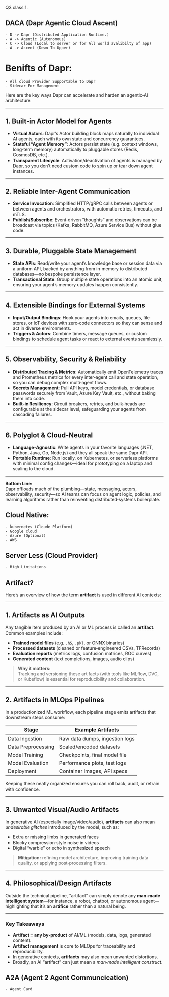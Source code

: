 Q3 class 1.

## DACA (Dapr Agentic Cloud Ascent)

	- D -> Dapr (Distributed Application Runtime.)
	- A -> Agentic (Autonomous)
	- C -> Cloud (Local to server or for All world avalibilty of app)
	- A -> Ascent (Down To Upper)
# Benifts of Dapr:
	- All cloud Provider Supportable to Dapr
	- Sidecar For Management 

Here are the key ways Dapr can accelerate and harden an agentic‑AI architecture:

---

## 1. Built‑in Actor Model for Agents  
- **Virtual Actors**: Dapr’s Actor building block maps naturally to individual AI agents, each with its own state and concurrency guarantees.  
- **Stateful “Agent Memory”**: Actors persist state (e.g. context windows, long‑term memory) automatically to pluggable stores (Redis, CosmosDB, etc.).  
- **Transparent Lifecycle**: Activation/deactivation of agents is managed by Dapr, so you don’t need custom code to spin up or tear down agent instances.

---

## 2. Reliable Inter‑Agent Communication  
- **Service Invocation**: Simplified HTTP/gRPC calls between agents or between agents and orchestrators, with automatic retries, timeouts, and mTLS.  
- **Publish/Subscribe**: Event‑driven “thoughts” and observations can be broadcast via topics (Kafka, RabbitMQ, Azure Service Bus) without glue code.

---

## 3. Durable, Pluggable State Management  
- **State APIs**: Read/write your agent’s knowledge base or session data via a uniform API, backed by anything from in‑memory to distributed databases—no bespoke persistence layer.  
- **Transactional State**: Group multiple state operations into an atomic unit, ensuring your agent’s memory updates happen consistently.

---

## 4. Extensible Bindings for External Systems  
- **Input/Output Bindings**: Hook your agents into emails, queues, file stores, or IoT devices with zero‑code connectors so they can sense and act in diverse environments.  
- **Triggers & Actors**: Combine timers, message queues, or custom bindings to schedule agent tasks or react to external events seamlessly.

---

## 5. Observability, Security & Reliability  
- **Distributed Tracing & Metrics**: Automatically emit OpenTelemetry traces and Prometheus metrics for every inter‑agent call and state operation, so you can debug complex multi‑agent flows.  
- **Secrets Management**: Pull API keys, model credentials, or database passwords securely from Vault, Azure Key Vault, etc., without baking them into code.  
- **Built‑in Resiliency**: Circuit breakers, retries, and bulk‑heads are configurable at the sidecar level, safeguarding your agents from cascading failures.

---

## 6. Polyglot & Cloud‑Neutral  
- **Language‑Agnostic**: Write agents in your favorite languages (.NET, Python, Java, Go, Node.js) and they all speak the same Dapr API.  
- **Portable Runtime**: Run locally, on Kubernetes, or serverless platforms with minimal config changes—ideal for prototyping on a laptop and scaling to the cloud.

---

**Bottom Line:**  
Dapr offloads much of the plumbing—state, messaging, actors, observability, security—so AI teams can focus on agent logic, policies, and learning algorithms rather than reinventing distributed‑systems boilerplate.

## Cloud Native:

	- kubernetes (Cloude Platform)
	- Google cloud
	- Azure (Optional)
	- AWS

## Server Less (Cloud Provider)
	- High Limitations
	

## Artifact?
Here’s an overview of how the term **artifact** is used in different AI contexts:

---

## 1. Artifacts as AI Outputs  

Any tangible item produced by an AI or ML process is called an **artifact**. Common examples include:  
- **Trained model files** (e.g. `.h5`, `.pkl`, or ONNX binaries)  
- **Processed datasets** (cleaned or feature‑engineered CSVs, TFRecords)  
- **Evaluation reports** (metrics logs, confusion matrices, ROC curves)  
- **Generated content** (text completions, images, audio clips)  

> **Why it matters:**  
> Tracking and versioning these artifacts (with tools like MLflow, DVC, or Kubeflow) is essential for reproducibility and collaboration.

---

## 2. Artifacts in MLOps Pipelines  
In a productionized ML workflow, each pipeline stage emits artifacts that downstream steps consume:

| Stage                 | Example Artifacts             |
|-----------------------|-------------------------------|
| Data Ingestion        | Raw data dumps, ingestion logs |
| Data Preprocessing    | Scaled/encoded datasets       |
| Model Training        | Checkpoints, final model file |
| Model Evaluation      | Performance plots, test logs  |
| Deployment            | Container images, API specs   |

Keeping these neatly organized ensures you can roll back, audit, or retrain with confidence.

---

## 3. Unwanted Visual/Audio Artifacts  
In generative AI (especially image/video/audio), **artifacts** can also mean *undesirable glitches* introduced by the model, such as:  
- Extra or missing limbs in generated faces  
- Blocky compression‐style noise in videos  
- Digital “warble” or echo in synthesized speech  

> **Mitigation:** refining model architecture, improving training data quality, or applying post‐processing filters.

---

## 4. Philosophical/Design Artifacts  
Outside the technical pipeline, “artifact” can simply denote any **man‑made intelligent system**—for instance, a robot, chatbot, or autonomous agent—highlighting that it’s an **artifice** rather than a natural being.

---

### Key Takeaways  
- **Artifact = any by‑product** of AI/ML (models, data, logs, generated content).  
- **Artifact management** is core to MLOps for traceability and reproducibility.  
- In generative contexts, **artifacts** may also mean unwanted distortions.  
- Broadly, an AI “artifact” can just mean a *man‑made intelligent construct*.


## A2A (Agent 2 Agent Communcication)

	- Agent Card
